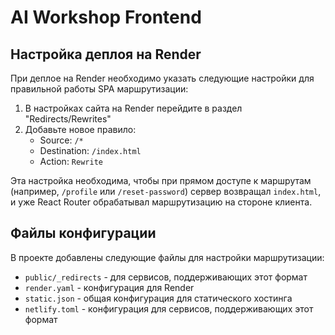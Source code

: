 # AI Workshop Frontend

## Настройка деплоя на Render

При деплое на Render необходимо указать следующие настройки для правильной работы SPA маршрутизации:

1. В настройках сайта на Render перейдите в раздел "Redirects/Rewrites"
2. Добавьте новое правило:
   - Source: `/*`
   - Destination: `/index.html`
   - Action: `Rewrite`

Эта настройка необходима, чтобы при прямом доступе к маршрутам (например, `/profile` или `/reset-password`) сервер возвращал `index.html`, и уже React Router обрабатывал маршрутизацию на стороне клиента.

## Файлы конфигурации

В проекте добавлены следующие файлы для настройки маршрутизации:
- `public/_redirects` - для сервисов, поддерживающих этот формат
- `render.yaml` - конфигурация для Render
- `static.json` - общая конфигурация для статического хостинга
- `netlify.toml` - конфигурация для сервисов, поддерживающих этот формат 